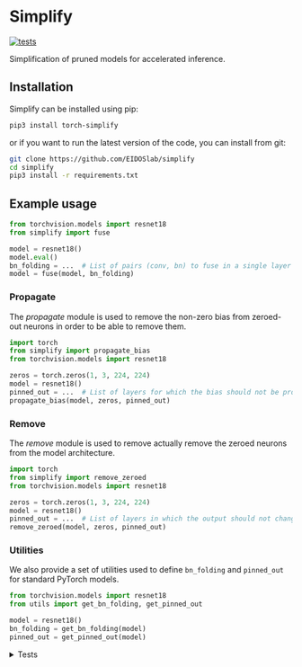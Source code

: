 # Simplify

[![tests](https://github.com/EIDOSlab/simplify/actions/workflows/test.yaml/badge.svg)](https://github.com/EIDOSlab/simplify/actions/workflows/test.yaml)

Simplification of pruned models for accelerated inference.

[comment]: <> (- [Installation]&#40;#installation&#41;)

[comment]: <> (- [Modules]&#40;#usage&#41;)

[comment]: <> (    - [Dataloaders]&#40;#dataloaders&#41;)

[comment]: <> (    - [Evaluation]&#40;#evalutation&#41;)

[comment]: <> (    - [Models]&#40;#models&#41;)

[comment]: <> (    - [Pruning]&#40;#pruning&#41;)

[comment]: <> (        - [CSNN]&#40;#CSNN&#41;)

[comment]: <> (        - [Pruning]&#40;#Pruning&#41;)

[comment]: <> (        - [Thresholding]&#40;#Thresholding&#41;)

[comment]: <> (    - [Utils]&#40;#Utils&#41;)

[comment]: <> (- [Contributing]&#40;#contributing&#41;   )

[comment]: <> (- [License]&#40;#license&#41;)

## Installation

Simplify can be installed using pip:

```bash
pip3 install torch-simplify
```

or if you want to run the latest version of the code, you can install from git:

```bash
git clone https://github.com/EIDOSlab/simplify
cd simplify
pip3 install -r requirements.txt
```

## Example usage

```python
from torchvision.models import resnet18
from simplify import fuse

model = resnet18()
model.eval()
bn_folding = ...  # List of pairs (conv, bn) to fuse in a single layer
model = fuse(model, bn_folding)
```

### Propagate

The *propagate* module is used to remove the non-zero bias from zeroed-out neurons in order to be able to remove them.

````python
import torch
from simplify import propagate_bias
from torchvision.models import resnet18

zeros = torch.zeros(1, 3, 224, 224)
model = resnet18()
pinned_out = ...  # List of layers for which the bias should not be propagated
propagate_bias(model, zeros, pinned_out)
````

### Remove

The *remove* module is used to remove actually remove the zeroed neurons from the model architecture.

````python
import torch
from simplify import remove_zeroed
from torchvision.models import resnet18

zeros = torch.zeros(1, 3, 224, 224)
model = resnet18()
pinned_out = ...  # List of layers in which the output should not change shape
remove_zeroed(model, zeros, pinned_out)
````

### Utilities

We also provide a set of utilities used to define `bn_folding` and `pinned_out` for standard PyTorch models.

````python
from torchvision.models import resnet18
from utils import get_bn_folding, get_pinned_out

model = resnet18()
bn_folding = get_bn_folding(model)
pinned_out = get_pinned_out(model)
````

<details>
<summary>
Tests
</summary>

#### Inference time benchmarks

Evaluation mode (fuses BatchNorm)

<!-- benchmark starts -->
Update timestamp 06/10/2021 09:27:38

Random structured pruning amount = 50.0%

| Architecture       | Dense time       | Pruned time      | Simplified time   |
|--------------------|------------------|------------------|-------------------|
| alexnet            | 0.0207s ± 0.0013 | 0.0204s ± 0.0004 | 0.0200s ± 0.0009  |
| densenet121        | 0.1885s ± 0.0016 | 0.1898s ± 0.0023 | 0.1261s ± 0.0032  |
| googlenet          | 0.1009s ± 0.0010 | 0.0897s ± 0.0032 | 0.0436s ± 0.0039  |
| inception_v3       | 0.1429s ± 0.0015 | 0.1405s ± 0.0078 | 0.0898s ± 0.0041  |
| mnasnet1_0         | 0.2231s ± 0.0013 | 0.2262s ± 0.0025 | 0.2245s ± 0.0167  |
| mobilenet_v3_large | 0.1356s ± 0.0014 | 0.1404s ± 0.0018 | 0.1256s ± 0.0039  |
| resnet50           | 0.2124s ± 0.0035 | 0.2098s ± 0.0023 | 0.1077s ± 0.0043  |
| resnext101_32x8d   | 1.3789s ± 0.0329 | 1.3571s ± 0.0453 | 0.7188s ± 0.0290  |
| shufflenet_v2_x2_0 | 0.0777s ± 0.0020 | 0.0765s ± 0.0028 | 0.0512s ± 0.0012  |
| squeezenet1_1      | 0.0364s ± 0.0015 | 0.0335s ± 0.0006 | 0.0285s ± 0.0005  |
| vgg19_bn           | 0.1141s ± 0.0046 | 0.1110s ± 0.0066 | 0.0487s ± 0.0023  |
| wide_resnet101_2   | 0.7690s ± 0.0133 | 0.7474s ± 0.0149 | 0.2902s ± 0.0109  |

<!-- benchmark ends -->

Training mode (keeps BatchNorm)

<!-- benchmark starts -->
Update timestamp 06/10/2021 09:17:52

Random structured pruning amount = 50.0%

| Architecture       | Dense time       | Pruned time      | Simplified time   |
|--------------------|------------------|------------------|-------------------|
| alexnet            | 0.0229s ± 0.0140 | 0.0189s ± 0.0066 | 0.0175s ± 0.0017  |
| densenet121        | 0.1849s ± 0.0115 | 0.2315s ± 0.0104 | 0.2098s ± 0.0087  |
| googlenet          | 0.1008s ± 0.0011 | 0.1014s ± 0.0011 | 0.0465s ± 0.0005  |
| inception_v3       | 0.1408s ± 0.0047 | 0.1606s ± 0.0028 | 0.1197s ± 0.0053  |
| mnasnet1_0         | 0.2214s ± 0.0018 | 0.2419s ± 0.0013 | 0.2214s ± 0.0125  |
| mobilenet_v3_large | 0.1352s ± 0.0017 | 0.1450s ± 0.0012 | 0.1418s ± 0.0063  |
| resnet50           | 0.2187s ± 0.0025 | 0.2217s ± 0.0079 | 0.1223s ± 0.0071  |
| resnext101_32x8d   | 1.4764s ± 0.1845 | 1.4690s ± 0.0527 | 1.3259s ± 0.0517  |
| shufflenet_v2_x2_0 | 0.0786s ± 0.0025 | 0.1038s ± 0.0028 | 0.0744s ± 0.0025  |
| squeezenet1_1      | 0.0362s ± 0.0013 | 0.0350s ± 0.0003 | 0.0356s ± 0.0012  |
| vgg19_bn           | 0.1137s ± 0.0022 | 0.1004s ± 0.0017 | 0.0469s ± 0.0021  |
| wide_resnet101_2   | 0.7587s ± 0.0107 | 0.8054s ± 0.0613 | 0.3695s ± 0.0168  |

<!-- benchmark ends -->

#### Status of torchvision.models

:heavy_check_mark:: all good

:x:: gives different results

:cursing_face:: an exception occurred

:man_shrugging:: test skipped due to failing of the previous one

Fuse BatchNorm

<!-- table fuse starts -->
Update timestamp 06/10/2021 20:26:15

|    Architecture    |  BatchNorm Folding  |  Bias Propagation  |   Simplification   |
|--------------------|---------------------|--------------------|--------------------|
|      alexnet       | :heavy_check_mark:  | :heavy_check_mark: | :heavy_check_mark: |
|    densenet121     | :heavy_check_mark:  | :heavy_check_mark: | :heavy_check_mark: |
|     googlenet      | :heavy_check_mark:  | :heavy_check_mark: | :heavy_check_mark: |
|    inception_v3    | :heavy_check_mark:  | :heavy_check_mark: | :heavy_check_mark: |
|     mnasnet1_0     | :heavy_check_mark:  | :heavy_check_mark: | :heavy_check_mark: |
| mobilenet_v3_large | :heavy_check_mark:  | :heavy_check_mark: | :heavy_check_mark: |
|      resnet50      | :heavy_check_mark:  | :heavy_check_mark: | :heavy_check_mark: |
|  resnext101_32x8d  | :heavy_check_mark:  | :heavy_check_mark: | :heavy_check_mark: |
| shufflenet_v2_x2_0 | :heavy_check_mark:  | :heavy_check_mark: | :heavy_check_mark: |
|   squeezenet1_1    | :heavy_check_mark:  | :heavy_check_mark: | :heavy_check_mark: |
|      vgg19_bn      | :heavy_check_mark:  | :heavy_check_mark: | :heavy_check_mark: |
|  wide_resnet101_2  | :heavy_check_mark:  | :heavy_check_mark: | :heavy_check_mark: |

<!-- table fuse ends -->

Keep BatchNorm

<!-- table no fuse starts -->
Update timestamp 06/10/2021 20:36:11

|    Architecture    |  BatchNorm Folding  |  Bias Propagation  |   Simplification   |
|--------------------|---------------------|--------------------|--------------------|
|      alexnet       | :heavy_check_mark:  | :heavy_check_mark: | :heavy_check_mark: |
|    densenet121     | :heavy_check_mark:  | :heavy_check_mark: | :heavy_check_mark: |
|     googlenet      | :heavy_check_mark:  | :heavy_check_mark: | :heavy_check_mark: |
|    inception_v3    | :heavy_check_mark:  | :heavy_check_mark: | :heavy_check_mark: |
|     mnasnet1_0     | :heavy_check_mark:  | :heavy_check_mark: | :heavy_check_mark: |
| mobilenet_v3_large | :heavy_check_mark:  | :heavy_check_mark: | :heavy_check_mark: |
|      resnet50      | :heavy_check_mark:  | :heavy_check_mark: | :heavy_check_mark: |
|  resnext101_32x8d  | :heavy_check_mark:  | :heavy_check_mark: | :heavy_check_mark: |
| shufflenet_v2_x2_0 | :heavy_check_mark:  | :heavy_check_mark: | :heavy_check_mark: |
|   squeezenet1_1    | :heavy_check_mark:  | :heavy_check_mark: | :heavy_check_mark: |
|      vgg19_bn      | :heavy_check_mark:  | :heavy_check_mark: | :heavy_check_mark: |
|  wide_resnet101_2  | :heavy_check_mark:  | :heavy_check_mark: | :heavy_check_mark: |

<!-- table no fuse ends -->
</details>